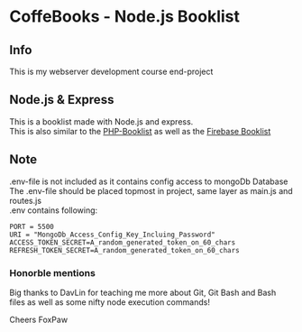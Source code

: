 # CoffeBooks - Node.js Booklist
## Info
This is my webserver development course end-project
## Node.js & Express
This is a booklist made with Node.js and express.\
This is also similar to the [PHP-Booklist](https://github.com/VulpesPaw/PHP-BookList "Link to PHP-BookList, Booklist made with native PHP") as well as the [Firebase Booklist](https://github.com/VulpesPaw/FireBookList "Link to FireBookList, Booklist made with Firebase and Firestore") 
## Note
.env-file is not included as it contains config access to mongoDb Database\
The .env-file should be placed topmost in project, same layer as main.js and routes.js\
.env contains following:
``` .env
PORT = 5500
URI = "MongoDb_Access_Config_Key_Incluing_Password"
ACCESS_TOKEN_SECRET=A_random_generated_token_on_60_chars
REFRESH_TOKEN_SECRET=A_random_generated_token_on_60_chars
```

### Honorble mentions
Big thanks to DavLin for teaching me more about Git, Git Bash and Bash files as well as some nifty node execution commands!

Cheers FoxPaw
